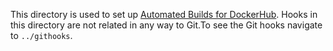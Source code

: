 This directory is used to set up [Automated Builds for DockerHub](https://docs.docker.com/docker-hub/builds/advanced/#override-build-test-or-push-commands).
Hooks in this directory are not related in any way to Git.To see the Git hooks navigate to `../githooks`.

